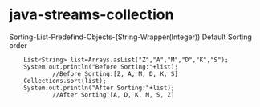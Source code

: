 # java-streams-collection
Sorting-List-Predefind-Objects-(String-Wrapper(Integer))
Default Sorting order

		List<String> list=Arrays.asList("Z","A","M","D","K","S");
		System.out.println("Before Sorting:"+list);
                //Before Sorting:[Z, A, M, D, K, S]
		Collections.sort(list);
		System.out.println("After Sorting:"+list);
                //After Sorting:[A, D, K, M, S, Z]
